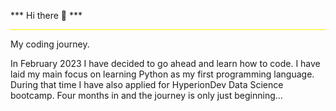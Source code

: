 *** Hi there 👋 ***

<hr style="border: none; height: 1px; background-color: yellow;">

My coding journey.

In February 2023 I have decided to go ahead and learn how to code. I have laid my main focus on learning Python as my first programming language. During that time I have also applied for HyperionDev Data Science bootcamp. Four months in and the journey is only just beginning...
